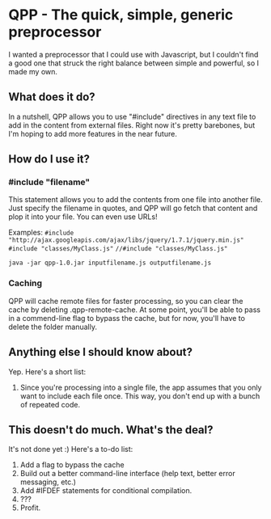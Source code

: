 # QPP - The quick, simple, generic preprocessor
I wanted a preprocessor that I could use with Javascript, but I couldn't find a good one that struck the right balance between simple and powerful, so I made my own.

## What does it do?
In a nutshell, QPP allows you to use "#include" directives in any text file to add in the content from external files. Right now it's pretty barebones, but I'm hoping to add more features in the near future.

## How do I use it?

### #include "filename"
This statement allows you to add the contents from one file into another file. Just specify the filename in quotes, and QPP will go fetch that content and plop it into your file. You can even use URLs!

Examples:
`#include "http://ajax.googleapis.com/ajax/libs/jquery/1.7.1/jquery.min.js"`
`#include "classes/MyClass.js"`
`//#include "classes/MyClass.js"`

`java -jar qpp-1.0.jar inputfilename.js outputfilename.js`

### Caching
QPP will cache remote files for faster processing, so you can clear the cache by deleting .qpp-remote-cache. At some point, you'll be able to pass in a commend-line flag to bypass the cache, but for now, you'll have to delete the folder manually.

## Anything else I should know about?
Yep. Here's a short list:

1. Since you're processing into a single file, the app assumes that you only want to include each file once. This way, you don't end up with a bunch of repeated code.

## This doesn't do much. What's the deal?

It's not done yet :) Here's a to-do list:

1. Add a flag to bypass the cache
2. Build out a better command-line interface (help text, better error messaging, etc.)
3. Add #IFDEF statements for conditional compilation.
4. ???
5. Profit.